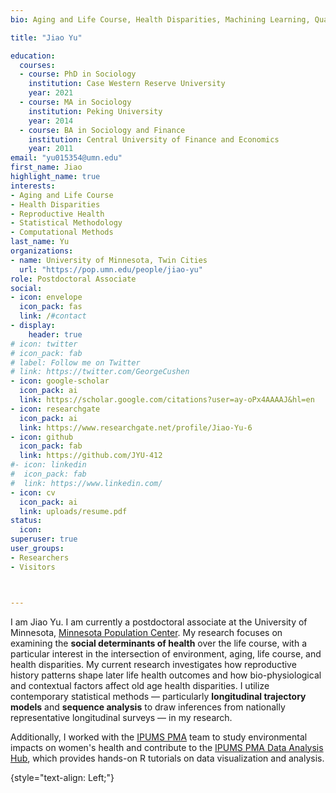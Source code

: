 ```yaml
---
bio: Aging and Life Course, Health Disparities, Machining Learning, Quantitative Methods

title: "Jiao Yu" 

education: 
  courses:
  - course: PhD in Sociology
    institution: Case Western Reserve University
    year: 2021
  - course: MA in Sociology
    institution: Peking University
    year: 2014
  - course: BA in Sociology and Finance
    institution: Central University of Finance and Economics 
    year: 2011
email: "yu015354@umn.edu"
first_name: Jiao
highlight_name: true
interests:
- Aging and Life Course
- Health Disparities
- Reproductive Health 
- Statistical Methodology
- Computational Methods
last_name: Yu
organizations:
- name: University of Minnesota, Twin Cities
  url: "https://pop.umn.edu/people/jiao-yu"
role: Postdoctoral Associate
social:
- icon: envelope
  icon_pack: fas
  link: /#contact
- display:
    header: true
# icon: twitter
# icon_pack: fab
# label: Follow me on Twitter
# link: https://twitter.com/GeorgeCushen
- icon: google-scholar 
  icon_pack: ai
  link: https://scholar.google.com/citations?user=ay-oPx4AAAAJ&hl=en
- icon: researchgate 
  icon_pack: ai
  link: https://www.researchgate.net/profile/Jiao-Yu-6
- icon: github
  icon_pack: fab
  link: https://github.com/JYU-412
#- icon: linkedin
#  icon_pack: fab
#  link: https://www.linkedin.com/
- icon: cv
  icon_pack: ai
  link: uploads/resume.pdf
status:
  icon: 
superuser: true
user_groups:
- Researchers
- Visitors



---
```


I am Jiao Yu. I am currently a postdoctoral associate at the University of Minnesota, [Minnesota Population Center](https://pop.umn.edu/). My research focuses on examining the **social determinants of health** over the life course, with a particular interest in the intersection of environment, aging, life course, and health disparities. My current research investigates  how reproductive history patterns shape later life health outcomes and  how bio-physiological and contextual factors affect old age health disparities. I utilize contemporary statistical methods — particularly **longitudinal trajectory models** and **sequence analysis** to draw inferences from nationally representative longitudinal surveys — in my research.

Additionally, I worked with the [IPUMS PMA](https://pma.ipums.org/pma/)  team to study environmental impacts on women's health and contribute to the [IPUMS PMA Data Analysis Hub](https://tech.popdata.org/pma-data-hub/), which provides hands-on R tutorials on data visualization and analysis.  

 

{style="text-align: Left;"}


